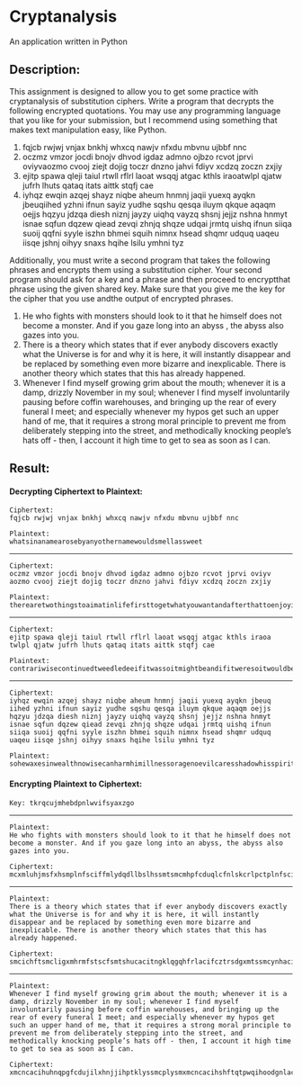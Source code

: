 # Cryptanalysis
An application written in Python



## Description:
This assignment is designed to allow you to get some practice with cryptanalysis of substitution ciphers. Write a program that decrypts the following encrypted quotations. You may use any programming language that you like for your submission, but I recommend using something that makes text manipulation easy, like Python.
  1. fqjcb  rwjwj  vnjax  bnkhj  whxcq  nawjv  nfxdu  mbvnu  ujbbf  nnc
  2. oczmz  vmzor  jocdi  bnojv  dhvod  igdaz  admno  ojbzo  rcvot  jprvi  oviyvaozmo  cvooj  ziejt  dojig  toczr  dnzno  jahvi  fdiyv  xcdzq  zoczn  zxjiy
  3. ejitp  spawa  qleji  taiul  rtwll  rflrl  laoat  wsqqj  atgac  kthls  iraoatwlpl  qjatw  jufrh  lhuts  qataq  itats  aittk  stqfj  cae
  4. iyhqz  ewqin  azqej  shayz  niqbe  aheum  hnmnj  jaqii  yuexq  ayqkn  jbeuqiihed  yzhni  ifnun  sayiz  yudhe  sqshu  qesqa  iluym  qkque  aqaqm  oejjs hqzyu  jdzqa  diesh  niznj  jayzy  uiqhq  vayzq  shsnj  jejjz  nshna  hnmyt isnae  sqfun  dqzew  qiead  zevqi  zhnjq  shqze  udqai  jrmtq  uishq  ifnun siiqa  suoij  qqfni  syyle  iszhn  bhmei  squih  nimnx  hsead  shqmr  udquq uaqeu  iisqe  jshnj  oihyy  snaxs  hqihe  lsilu  ymhni  tyz

Additionally, you must write a second program that takes the following phrases and encrypts them using a substitution cipher. Your second program should ask for a key and a phrase and then proceed to encryptthat phrase using the given shared key. Make sure that you give me the key for the cipher that you use andthe output of encrypted phrases.
  1. He who  fights  with  monsters  should  look to it that he  himself  does  not become a monster. And if you  gaze  long  into an abyss , the  abyss  also gazes  into  you.
  2. There is a theory which states that if ever anybody discovers exactly what the Universe is for and why it is here, it will instantly disappear and be replaced by something even more bizarre and inexplicable. There is another theory which states that this has already happened.
  3. Whenever I find myself growing grim about the mouth; whenever it is a damp, drizzly November in my soul; whenever I find myself involuntarily pausing before coffin warehouses, and bringing up the rear of every funeral I meet; and especially whenever my hypos get such an upper hand of me, that it requires a strong moral principle to prevent me from deliberately stepping into the street, and methodically knocking people’s hats off - then, I account it high time to get to sea as soon as I can.

## Result:
#### Decrypting Ciphertext to Plaintext:
    Ciphertext: 
    fqjcb rwjwj vnjax bnkhj whxcq nawjv nfxdu mbvnu ujbbf nnc

    Plaintext: 
    whatsinanamearosebyanyothernamewouldsmellassweet
  -----------------------------------------------------------------------
   
    Ciphertext: 
    oczmz vmzor jocdi bnojv dhvod igdaz admno ojbzo rcvot jprvi oviyv aozmo cvooj ziejt dojig toczr dnzno jahvi fdiyv xcdzq zoczn zxjiy

    Plaintext: therearetwothingstoaimatinlifefirsttogetwhatyouwantandafterthattoenjoyitonlythewisestofmankindachievethesecond
  -----------------------------------------------------------------------
  
    Ciphertext:
    ejitp spawa qleji taiul rtwll rflrl laoat wsqqj atgac kthls iraoa twlpl qjatw jufrh lhuts qataq itats aittk stqfj cae

    Plaintext: contrariwisecontinuedtweedledeeifitwassoitmightbeandifitweresoitwouldbebutasitisntitaintthatslogic
  -----------------------------------------------------------------------
  
    Ciphertext:
    iyhqz ewqin azqej shayz niqbe aheum hnmnj jaqii yuexq ayqkn jbeuq iihed yzhni ifnun sayiz yudhe sqshu qesqa iluym qkque aqaqm oejjs hqzyu jdzqa diesh niznj jayzy uiqhq vayzq shsnj jejjz nshna hnmyt isnae sqfun dqzew qiead zevqi zhnjq shqze udqai jrmtq uishq ifnun siiqa suoij qqfni syyle iszhn bhmei squih nimnx hsead shqmr udquq uaqeu iisqe jshnj oihyy snaxs hqihe lsilu ymhni tyz

    Plaintext: sohewaxesinwealthnowisecanharmhimillnessoragenoevilcaresshadowhisspiritnoswordhatethreatensfromeveranenemyalltheworldwendsathiswillnoworseheknowethtillallwithinhimobstinatepridewaxesandwakeswhilethewardenslumbersthespiritssentrysleepistoofastwhichmastershismightandthemurderernearsstealthilyshootingtheshaftsfromhisbow
    
#### Encrypting Plaintext to Ciphertext:
    Key: tkrqcujmhebdpnlwvifsyaxzgo
  -----------------------------------------------------------------------
    Plaintext: 
    He who fights with monsters should look to it that he himself does not become a monster. And if you gaze long into an abyss, the abyss also gazes into you.

    Ciphertext: mcxmluhjmsfxhsmplnfsciffmlydqdllbslhssmtsmcmhpfcduqlcfnlskcrlpctplnfscitnqhuglyjtocdlnjhnsltntkgffsmctkgfftdfljtocfhnslgly
  -----------------------------------------------------------------------
    Plaintext: 
    There is a theory which states that if ever anybody discovers exactly what the Universe is for and why it is here, it will instantly disappear and be replaced by something even more bizarre and inexplicable. There is another theory which states that this has already happened.

    Ciphertext: smcichftsmcligxmhrmfstscfsmtshucacitngklqgqhfrlacifcztrsdgxmtssmcynhacifchfulitnqxmghshfmcichsxhddhnfstnsdgqhftwwctitnqkcicwdtrcqkgflpcsmhnjcacnplickhotiictnqhnczwdhrtkdcsmcichftnlsmcismcligxmhrmfstscfsmtssmhfmtftdictqgmtwwcncq
  -----------------------------------------------------------------------
    Plaintext: 
    Whenever I find myself growing grim about the mouth; whenever it is a damp, drizzly November in my soul; whenever I find myself involuntarily pausing before coffin warehouses, and bringing up the rear of every funeral I meet; and especially whenever my hypos get such an upper hand of me, that it requires a strong moral principle to prevent me from deliberately stepping into the street, and methodically knocking people’s hats off - then, I account it high time to get to sea as soon as I can.

    Ciphertext: xmcncacihuhnqpgfcdujilxhnjjihptklyssmcplysmxmcncacihshftqtpwqihoodgnlacpkcihnpgflydxmcncacihuhnqpgfcduhnaldynstihdgwtyfhnjkculicrluuhnxticmlyfcftnqkihnjhnjywsmcictilucaciguyncitdhpccstnqcfwcrhtddgxmcncacipgmgwlfjcsfyrmtnywwcimtnqlupcsmtshsicvyhicftfsilnjplitdwihnrhwdcslwicacnspcuilpqcdhkcitscdgfscwwhnjhnslsmcfsiccstnqpcsmlqhrtddgbnlrbhnjwclwdcfmtsfluusmcnhtrrlynshsmhjmshpcsljcsslfcttffllntfhrtn
